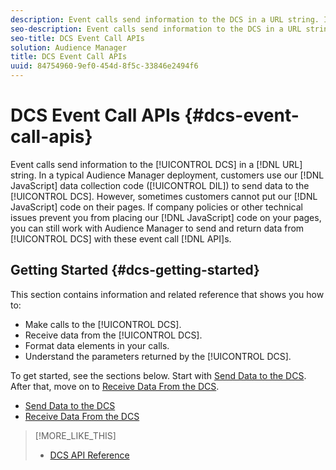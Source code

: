```yaml
---
description: Event calls send information to the DCS in a URL string. In a typical Audience Manager deployment, customers use our JavaScript data collection code (DIL) to send data to the DCS. However, sometimes customers cannot put our JavaScript code on their pages. If company policies or other technical issues prevent you from placing our JavaScript code on your pages, you can still work with Audience Manager to send and return data from DCS with these event call APIs.
seo-description: Event calls send information to the DCS in a URL string. In a typical Audience Manager deployment, customers use our JavaScript data collection code (DIL) to send data to the DCS. However, sometimes customers cannot put our JavaScript code on their pages. If company policies or other technical issues prevent you from placing our JavaScript code on your pages, you can still work with Audience Manager to send and return data from DCS with these event call APIs.
seo-title: DCS Event Call APIs
solution: Audience Manager
title: DCS Event Call APIs
uuid: 84754960-9ef0-454d-8f5c-33846e2494f6
---
```


# DCS Event Call APIs {#dcs-event-call-apis}

Event calls send information to the [!UICONTROL DCS] in a [!DNL URL] string. In a typical Audience Manager deployment, customers use our [!DNL JavaScript] data collection code ([!UICONTROL DIL]) to send data to the [!UICONTROL DCS]. However, sometimes customers cannot put our [!DNL JavaScript] code on their pages. If company policies or other technical issues prevent you from placing our [!DNL JavaScript] code on your pages, you can still work with Audience Manager to send and return data from [!UICONTROL DCS] with these event call [!DNL API]s.

## Getting Started {#dcs-getting-started}

This section contains information and related reference that shows you how to:

* Make calls to the [!UICONTROL DCS].
* Receive data from the [!UICONTROL DCS].
* Format data elements in your calls.
* Understand the parameters returned by the [!UICONTROL DCS].

To get started, see the sections below. Start with [Send Data to the DCS](../../../api/dcs-intro/dcs-event-calls/dcs-url-send.md). After that, move on to [Receive Data From the DCS](../../../api/dcs-intro/dcs-event-calls/dcs-url-receive.md).

* [Send Data to the DCS](dcs-url-send.md)
* [Receive Data From the DCS](dcs-url-receive.md)

>[!MORE_LIKE_THIS]
>
>* [DCS API Reference](../../../api/dcs-intro/dcs-api-reference/dcs-api-methods.md)
